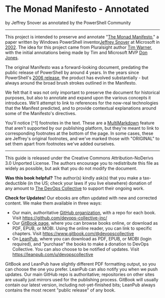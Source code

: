# The Monad Manifesto - Annotated

by Jeffrey Snover
as annotated by the PowerShell Community

---

This project is intended to preserve and annotate "[The Monad Manifesto](http://www.jsnover.com/blog/2011/10/01/monad-manifesto/)," a paper written by Windows PowerShell inventor[Jeffrey Snover](https://social.technet.microsoft.com/profile/Jeffrey%20Snover%20Windows%20Server) at Microsoft in [2002](http://takemeback.to/08-August-2002#.VWsXW1xVhBc). The idea for this project came from Pluralsight author [Tim Warner](http://www.pluralsight.com/author/tim-warner), with the initial annotations being made by Tim and Microsoft MVP [Don Jones](https://twitter.com/concentrateddon).

The original Manifesto was a forward-looking document, predating the public release of PowerShell by around 4 years. In the years since PowerShell's [2006 release](http://blogs.msdn.com/b/powershell/archive/2006/11/14/windows-powershell-1-0-released.aspx), the product has evolved substantially - but always around the broad brush strokes outlined in the Manifesto.

We felt that it was not only important to preserve the document for historical purposes, but also to annotate and expand upon the various concepts it introduces. We'll attempt to link to references for the now-real technologies that the Manifest predicted, and to provide contextual explanations around some of the Manifesto's directives.

You'll notice [^1] footnotes in the text. These are a [MultiMarkdown](http://fletcherpenney.net/multimarkdown/) feature that aren't supported by our publishing platform, but they're meant to link to corresponding footnotes at the bottom of the page. In some cases, these are Jeffrey's original footnotes, and we've marked those with "ORIGINAL" to set them apart from footnotes we've added ourselves.

---

This guide is released under the Creative Commons Attribution-NoDerivs 3.0 Unported License. The authors encourage you to redistribute this file as widely as possible, but ask that you do not modify the document.

**Was this book helpful?** The author(s) kindly ask(s) that you make a tax-deductible (in the US; check your laws if you live elsewhere) donation of any amount to [The DevOps Collective](https://devopscollective.org/donate/) to support their ongoing work.

**Check for Updates!** Our ebooks are often updated with new and corrected content. We make them available in three ways:

* Our main, authoritative [GitHub organization](https://github.com/devops-collective-inc), with a repo for each book. Visit https://github.com/devops-collective-inc/
* Our [GitBook page](https://www.gitbook.com/@devopscollective), where you can browse books online, or download as PDF, EPUB, or MOBI. Using the online reader, you can link to specific chapters. Visit <https://www.gitbook.com/@devopscollective>
* On [LeanPub](https://leanpub.com/u/devopscollective), where you can download as PDF, EPUB, or MOBI (login required), and "purchase" the books to make a donation to DevOps Collective. You can also choose to be notified of updates. Visit <https://leanpub.com/u/devopscollective>

GitBook and LeanPub have slightly different PDF formatting output, so you can choose the one you prefer. LeanPub can also notify you when we push updates. Our main GitHub repo is authoritative; repositories on other sites are usually just mirrors used for the publishing process. GitBook will usually contain our latest version, including not-yet-finished bits; LeanPub always contains the most recent "public release" of any book.
